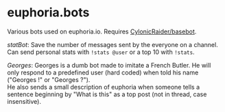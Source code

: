 # euphoria.bots
Various bots used on euphoria.io.
Requires [CylonicRaider/basebot](https://github.com/CylonicRaider/basebot).

*statBot*:
Save the number of messages sent by the everyone on a channel. Can send personal stats with `!stats @user` or a top 10 with `!stats`.

*Georges*:
Georges is a dumb bot made to imitate a French Butler. He will only respond to a predefined user (hard coded) when told his name ("Georges !" or "Georges ?").  
He also sends a small description of euphoria when someone tells a sentence beginning by "What is this" as a top post (not in thread, case insensitive).
